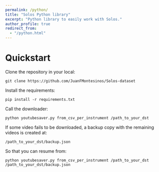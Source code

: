 ```yaml
---
permalink: /python/
title: "Solos Python library"
excerpt: "Python library to easily work with Solos."
author_profile: true
redirect_from: 
  - "/python.html"
---
```


# Quickstart  
Clone the repository in your local: 
```
git clone https://github.com/JuanFMontesinos/Solos-dataset
```
Install the requirements:
```
pip install -r requirements.txt
```
Call the downloader:
```
python youtubesaver.py from_csv_per_instrument /path_to_your_dst
```
If some video fails to be downloaded, a backup copy with the remaining videos is created at:
```
/path_to_your_dst/backup.json
```
So that you can resume from:
```
python youtubesaver.py from_csv_per_instrument /path_to_your_dst /path_to_your_dst/backup.json
```
